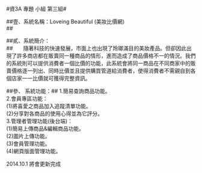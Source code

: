 #資3A 專題 小組 第三組#

##壹、系統名稱：Loveing Beautiful (美妝比價網)<br>##

##貳、系統簡介：<br>##
&nbsp;&nbsp;&nbsp;&nbsp;&nbsp;&nbsp;隨著科技的快速發展，市面上也出現了玲瑯滿目的美妝產品。但卻因此出現了許多商店都在販賣同一種商品的情形，進而造成了商品價格不一的情況。我們的系統則可以提供消費者一個比價的功能，此系統會將同一商品在不同商家中的販賣價格逐一列出、同時比價並且提供購買管道給消費者，使得消費者不需親自到各個店家一一比價就可獲得完整資訊。<br>

##參、	系統功能：##
1.簡易查詢商品功能。<br>
2.會員專區功能：<br>
 	(1)將喜愛之商品加入追蹤清單功能。<br>
 	(2)分享對各商品的使用心得並為它評分。<br>
3.管理者管理功能(後台端)：<br>
 	(1)簡易上傳商品&編輯商品功能。<br>
 	(2)圖片上傳功能。<br>
 	(3)會員管理功能。<br>
 	(4)網頁版面管理功能。<br>



2014.10.1 將會更新完成
